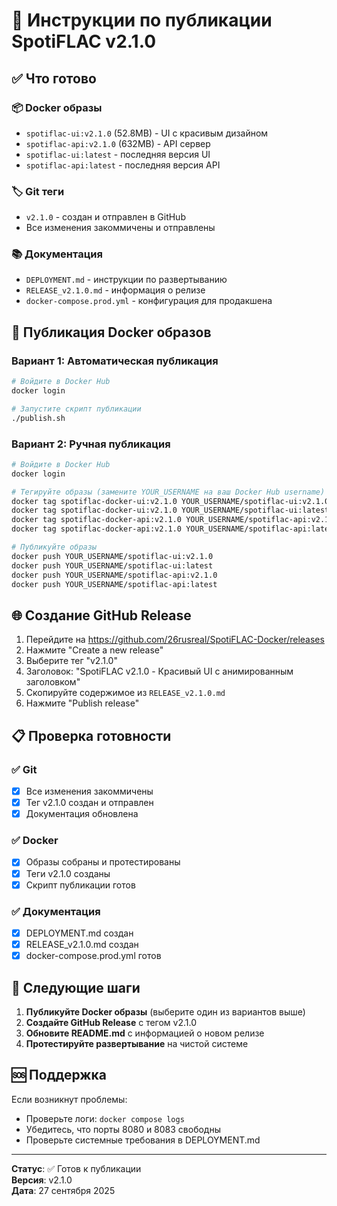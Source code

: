 # 🚀 Инструкции по публикации SpotiFLAC v2.1.0

## ✅ Что готово

### 📦 Docker образы
- `spotiflac-ui:v2.1.0` (52.8MB) - UI с красивым дизайном
- `spotiflac-api:v2.1.0` (632MB) - API сервер
- `spotiflac-ui:latest` - последняя версия UI
- `spotiflac-api:latest` - последняя версия API

### 🏷️ Git теги
- `v2.1.0` - создан и отправлен в GitHub
- Все изменения закоммичены и отправлены

### 📚 Документация
- `DEPLOYMENT.md` - инструкции по развертыванию
- `RELEASE_v2.1.0.md` - информация о релизе
- `docker-compose.prod.yml` - конфигурация для продакшена

## 🐳 Публикация Docker образов

### Вариант 1: Автоматическая публикация
```bash
# Войдите в Docker Hub
docker login

# Запустите скрипт публикации
./publish.sh
```

### Вариант 2: Ручная публикация
```bash
# Войдите в Docker Hub
docker login

# Тегируйте образы (замените YOUR_USERNAME на ваш Docker Hub username)
docker tag spotiflac-docker-ui:v2.1.0 YOUR_USERNAME/spotiflac-ui:v2.1.0
docker tag spotiflac-docker-ui:v2.1.0 YOUR_USERNAME/spotiflac-ui:latest
docker tag spotiflac-docker-api:v2.1.0 YOUR_USERNAME/spotiflac-api:v2.1.0
docker tag spotiflac-docker-api:v2.1.0 YOUR_USERNAME/spotiflac-api:latest

# Публикуйте образы
docker push YOUR_USERNAME/spotiflac-ui:v2.1.0
docker push YOUR_USERNAME/spotiflac-ui:latest
docker push YOUR_USERNAME/spotiflac-api:v2.1.0
docker push YOUR_USERNAME/spotiflac-api:latest
```

## 🌐 Создание GitHub Release

1. Перейдите на https://github.com/26rusreal/SpotiFLAC-Docker/releases
2. Нажмите "Create a new release"
3. Выберите тег "v2.1.0"
4. Заголовок: "SpotiFLAC v2.1.0 - Красивый UI с анимированным заголовком"
5. Скопируйте содержимое из `RELEASE_v2.1.0.md`
6. Нажмите "Publish release"

## 📋 Проверка готовности

### ✅ Git
- [x] Все изменения закоммичены
- [x] Тег v2.1.0 создан и отправлен
- [x] Документация обновлена

### ✅ Docker
- [x] Образы собраны и протестированы
- [x] Теги v2.1.0 созданы
- [x] Скрипт публикации готов

### ✅ Документация
- [x] DEPLOYMENT.md создан
- [x] RELEASE_v2.1.0.md создан
- [x] docker-compose.prod.yml готов

## 🎯 Следующие шаги

1. **Публикуйте Docker образы** (выберите один из вариантов выше)
2. **Создайте GitHub Release** с тегом v2.1.0
3. **Обновите README.md** с информацией о новом релизе
4. **Протестируйте развертывание** на чистой системе

## 🆘 Поддержка

Если возникнут проблемы:
- Проверьте логи: `docker compose logs`
- Убедитесь, что порты 8080 и 8083 свободны
- Проверьте системные требования в DEPLOYMENT.md

---

**Статус**: ✅ Готов к публикации  
**Версия**: v2.1.0  
**Дата**: 27 сентября 2025
